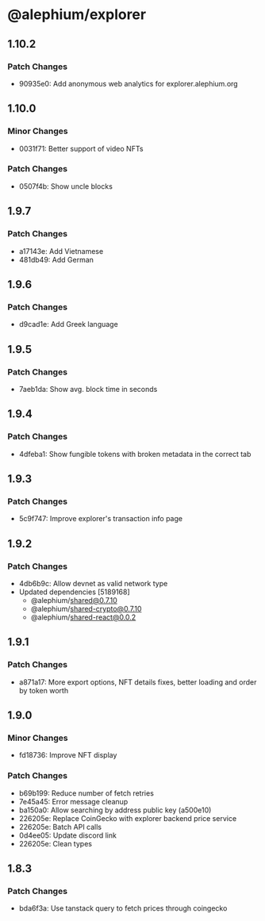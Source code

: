 # @alephium/explorer

## 1.10.2

### Patch Changes

- 90935e0: Add anonymous web analytics for explorer.alephium.org

## 1.10.0

### Minor Changes

- 0031f71: Better support of video NFTs

### Patch Changes

- 0507f4b: Show uncle blocks

## 1.9.7

### Patch Changes

- a17143e: Add Vietnamese
- 481db49: Add German

## 1.9.6

### Patch Changes

- d9cad1e: Add Greek language

## 1.9.5

### Patch Changes

- 7aeb1da: Show avg. block time in seconds

## 1.9.4

### Patch Changes

- 4dfeba1: Show fungible tokens with broken metadata in the correct tab

## 1.9.3

### Patch Changes

- 5c9f747: Improve explorer's transaction info page

## 1.9.2

### Patch Changes

- 4db6b9c: Allow devnet as valid network type
- Updated dependencies [5189168]
  - @alephium/shared@0.7.10
  - @alephium/shared-crypto@0.7.10
  - @alephium/shared-react@0.0.2

## 1.9.1

### Patch Changes

- a871a17: More export options, NFT details fixes, better loading and order by token worth

## 1.9.0

### Minor Changes

- fd18736: Improve NFT display

### Patch Changes

- b69b199: Reduce number of fetch retries
- 7e45a45: Error message cleanup
- ba150a0: Allow searching by address public key (a500e10)
- 226205e: Replace CoinGecko with explorer backend price service
- 226205e: Batch API calls
- 0d4ee05: Update discord link
- 226205e: Clean types

## 1.8.3

### Patch Changes

- bda6f3a: Use tanstack query to fetch prices through coingecko
